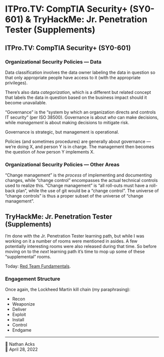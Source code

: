 # ITPro.TV: CompTIA Security+ (SY0-601) & TryHackMe: Jr. Penetration Tester (Supplements)

## ITPro.TV: CompTIA Security+ (SY0-601)

### Organizational Security Policies — Data

Data classification involves the data owner labeling the data in question so that only appropriate people have access to it (with the appropriate privileges).

There’s also data *categorization*, which is a different but related concept that labels the data in question based on the business impact should it become unavailable.

“Governance” is the “system by which an organization directs and controls IT security” (per ISO 38500). Governance is about *who* can make decisions, while *management* is about making decisions to mitigate risk.

Governance is strategic, but management is operational.

Policies (and sometimes procedures) are generally about governance — we’re doing X, and person Y is in charge. The management then becomes the question of *how* person Y implements X.

### Organizational Security Policies — Other Areas

“Change management” is the *process* of implementing and documenting changes, while “change control” encompasses the actual technical controls used to realize this. “Change management” is “all roll-outs must have a roll-back plan”, while the use of git would be a “change control”. The universe of “change controls” is thus a proper subset of the universe of “change management”.

## TryHackMe: Jr. Penetration Tester (Supplements)

I’m done with the Jr. Penetration Tester learning path, but while I was working on it a number of rooms were mentioned in asides. A few potentially interesting rooms were also released during that time. So before moving on to the *next* learning path it’s time to mop up some of these “supplemental” rooms.

Today: [Red Team Fundamentals](https://tryhackme.com/room/redteamfundamentals).

### Engagement Structure

Once again, the Lockheed Martin kill chain (my paraphrasing):

* Recon
* Weaponize
* Deliver
* Exploit
* Install
* Control
* Endgame

- - - -

<span aria-hidden="true">👤</span> Nathan Acks  
<span aria-hidden="true">📅</span> April 28, 2022
